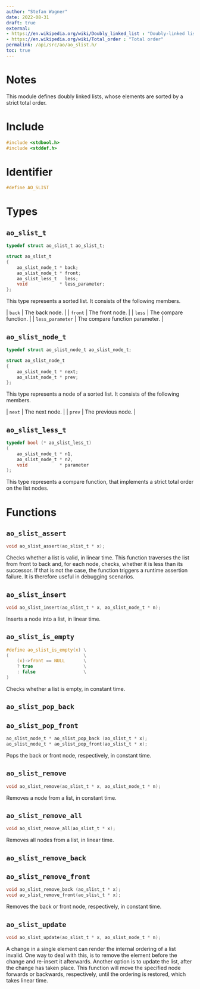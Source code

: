 ```yaml
---
author: "Stefan Wagner"
date: 2022-08-31
draft: true
external:
- https://en.wikipedia.org/wiki/Doubly_linked_list : "Doubly-linked list"
- https://en.wikipedia.org/wiki/Total_order : "Total order"
permalink: /api/src/ao/ao_slist.h/
toc: true
---
```


# Notes

This module defines doubly linked lists, whose elements are sorted by a strict total order.

# Include

```c
#include <stdbool.h>
#include <stddef.h>
```

# Identifier

```c
#define AO_SLIST
```

# Types

## `ao_slist_t`

```c
typedef struct ao_slist_t ao_slist_t;
```

```c
struct ao_slist_t
{
    ao_slist_node_t * back;
    ao_slist_node_t * front;
    ao_slist_less_t   less;
    void            * less_parameter;
};
```

This type represents a sorted list. It consists of the following members.

| `back` | The back node. |
| `front` | The front node. |
| `less` | The compare function. |
| `less_parameter` | The compare function parameter. |

## `ao_slist_node_t`

```c
typedef struct ao_slist_node_t ao_slist_node_t;
```

```c
struct ao_slist_node_t
{
    ao_slist_node_t * next;
    ao_slist_node_t * prev;
};
```

This type represents a node of a sorted list. It consists of the following members.

| `next` | The next node. |
| `prev` | The previous node. |

## `ao_slist_less_t`

```c
typedef bool (* ao_slist_less_t)
(
    ao_slist_node_t * n1,
    ao_slist_node_t * n2,
    void            * parameter
);
```

This type represents a compare function, that implements a strict total order on the list nodes.

# Functions

## `ao_slist_assert`

```c
void ao_slist_assert(ao_slist_t * x);
```

Checks whether a list is valid, in linear time. This function traverses the list from front to back and, for each node, checks, whether it is less than its successor. If that is not the case, the function triggers a runtime assertion failure. It is therefore useful in debugging scenarios.

## `ao_slist_insert`

```c
void ao_slist_insert(ao_slist_t * x, ao_slist_node_t * n);
```

Inserts a node into a list, in linear time.

## `ao_slist_is_empty`

```c
#define ao_slist_is_empty(x) \
(                            \
    (x)->front == NULL       \
    ? true                   \
    : false                  \
)
```

Checks whether a list is empty, in constant time.

## `ao_slist_pop_back`
## `ao_slist_pop_front`

```c
ao_slist_node_t * ao_slist_pop_back (ao_slist_t * x);
ao_slist_node_t * ao_slist_pop_front(ao_slist_t * x);
```

Pops the back or front node, respectively, in constant time.

## `ao_slist_remove`

```c
void ao_slist_remove(ao_slist_t * x, ao_slist_node_t * n);
```

Removes a node from a list, in constant time.

## `ao_slist_remove_all`

```c
void ao_slist_remove_all(ao_slist_t * x);
```

Removes all nodes from a list, in linear time.

## `ao_slist_remove_back`
## `ao_slist_remove_front`

```c
void ao_slist_remove_back (ao_slist_t * x);
void ao_slist_remove_front(ao_slist_t * x);
```

Removes the back or front node, respectively, in constant time.

## `ao_slist_update`

```c
void ao_slist_update(ao_slist_t * x, ao_slist_node_t * n);
```

A change in a single element can render the internal ordering of a list invalid. One way to deal with this, is to remove the element before the change and re-insert it afterwards. Another option is to update the list, after the change has taken place. This function will move the specified node forwards or backwards, respectively, until the ordering is restored, which takes linear time.
